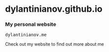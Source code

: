 # dylantinianov.github.io
### My personal website
<pre>dylantinianov.me</pre>

Check out my website to find out more about me
